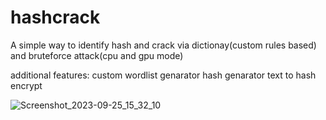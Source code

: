 # hashcrack
A simple way to identify hash and crack via dictionay(custom rules based) and  bruteforce attack(cpu and gpu mode)

additional features:
  custom wordlist genarator
  hash genarator 
  text to hash encrypt

![Screenshot_2023-09-25_15_32_10](https://github.com/SHAYKHUL/hashcrack/assets/93441521/2595f7cb-575a-45b7-9098-8e8f1e4d06af)
